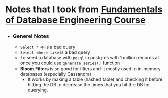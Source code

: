 # Notes that I took from [Fundamentals of Database Engineering Course](https://www.udemy.com/course/database-engines-crash-course/)

- ### Generel Notes
	- `Select *` => is a bad query
	- `Select where like` is a bad query
	- To seed a database with `pgsql` in postgres with 1 million records at once you could use `generate_series()` function
	- **Bloom Filters** is so good for filters and it mostly used in in-memory databases (especially Cassandra)
		- It works by making a table (hashed table) and checking it before hitting the DB to decrease the times that you hit the DB for querying. 

